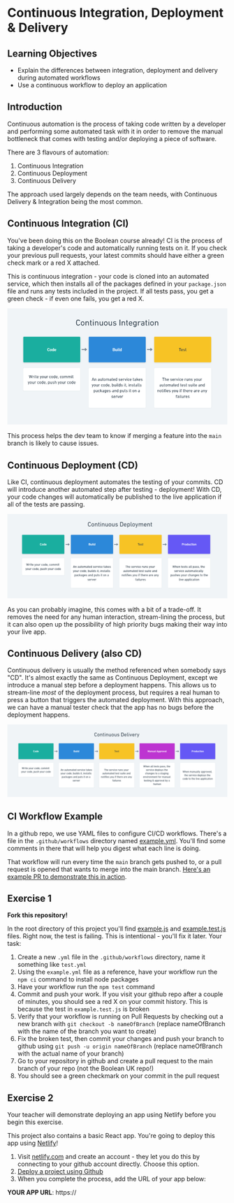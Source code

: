 # Continuous Integration, Deployment & Delivery

## Learning Objectives

- Explain the differences between integration, deployment and delivery during automated workflows
- Use a continuous workflow to deploy an application

## Introduction

Continuous automation is the process of taking code written by a developer and performing some automated task with it in order to remove the manual bottleneck that comes with testing and/or deploying a piece of software.

There are 3 flavours of automation:

1. Continuous Integration
2. Continuous Deployment
3. Continuous Delivery

The approach used largely depends on the team needs, with Continuous Delivery & Integration being the most common.

## Continuous Integration (CI)

You've been doing this on the Boolean course already! CI is the process of taking a developer's code and automatically running tests on it. If you check your previous pull requests, your latest commits should have either a green check mark or a red X attached.

This is continuous integration - your code is cloned into an automated service, which then installs all of the packages defined in your `package.json` file and runs any tests included in the project. If all tests pass, you get a green check - if even one fails, you get a red X.

![](./_assets/continuous-integration.PNG)

This process helps the dev team to know if merging a feature into the `main` branch is likely to cause issues.

## Continuous Deployment (CD)

Like CI, continuous deployment automates the testing of your commits. CD will introduce another automated step after testing - deployment! With CD, your code changes will automatically be published to the live application if all of the tests are passing.

![](./_assets/continuous-deployment.PNG)

As you can probably imagine, this comes with a bit of a trade-off. It removes the need for any human interaction, stream-lining the process, but it can also open up the possibility of high priority bugs making their way into your live app.

## Continuous Delivery (also CD)

Continuous delivery is usually the method referenced when somebody says "CD". It's almost exactly the same as Continuous Deployment, except we introduce a manual step before a deployment happens. This allows us to stream-line _most_ of the deployment process, but requires a real human to press a button that triggers the automated deployment. With this approach, we can have a manual tester check that the app has no bugs before the deployment happens.

![](./_assets/continuous-delivery.PNG)

## CI Workflow Example

In a github repo, we use YAML files to configure CI/CD workflows. There's a file in the `.github/workflows` directory named [example.yml](./.github/workflows/example.yml). You'll find some comments in there that will help you digest what each line is doing.

That workflow will run every time the `main` branch gets pushed to, or a pull request is opened that wants to merge into the main branch. [Here's an example PR to demonstrate this in action](https://github.com/boolean-uk/continuous-automation/pull/1).

## Exercise 1

**Fork this repository!**

In the root directory of this project you'll find [example.js](./example.js) and [example.test.js](./example.test.js) files. Right now, the test is failing. This is intentional - you'll fix it later. Your task:

1. Create a new `.yml` file in the `.github/workflows` directory, name it something like `test.yml`
2. Using the `example.yml` file as a reference, have your workflow run the `npm ci` command to install node packages
3. Have your workflow run the `npm test` command
4. Commit and push your work. If you visit your github repo after a couple of minutes, you should see a red X on your commit history. This is because the test in `example.test.js` is broken
5. Verify that your workflow is running on Pull Requests by checking out a new branch with `git checkout -b nameOfBranch` (replace nameOfBranch with the name of the branch you want to create)
6. Fix the broken test, then commit your changes and push your branch to github using `git push -u origin nameOfBranch` (replace nameOfBranch with the actual name of your branch)
7. Go to your repository in github and create a pull request to the main branch of your repo (not the Boolean UK repo!)
8. You should see a green checkmark on your commit in the pull request

## Exercise 2

Your teacher will demonstrate deploying an app using Netlify before you begin this exercise.

This project also contains a basic React app. You're going to deploy this app using [Netlify](https://www.netlify.com/)!

1. Visit [netlify.com](https://www.netlify.com/) and create an account - they let you do this by connecting to your github account directly. Choose this option.
2. [Deploy a project using Github](https://app.netlify.com/start)
3. When you complete the process, add the URL of your app below:

**YOUR APP URL**: https://
